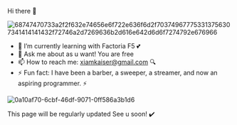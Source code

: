  Hi there 👋

 ![68747470733a2f2f632e74656e6f722e636f6d2f703749677753313756307341414141432f72746a2d7269636b2d616e642d6d6f7274792e676966](https://github.com/Colunga-D/Colunga-D/assets/144242776/b5bc60f7-7e55-42ec-90fb-64d4afddc13d)


- 🌱 I’m currently learning with Factoria F5 :two_hearts:
- 💬 Ask me about as u want! You are free
- 📫 How to reach me: xiamkaiser@gmail.com :mag:
- ⚡ Fun fact: I have been a barber, a sweeper, a streamer, and now an aspiring programmer. :zap:

![0a10af70-6cbf-46df-9071-0ff586a3b1d6](https://github.com/Colunga-D/Colunga-D/assets/144242776/20467a3c-1b98-4dbc-8537-2fe5c898fa71)

This page will be regularly updated
See u soon! :heavy_check_mark:
